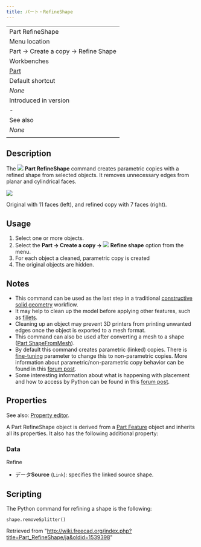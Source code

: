 ```yaml
---
title: パート・RefineShape
---
```

|  |
| --- |
| Part RefineShape |
| Menu location |
| Part → Create a copy → Refine Shape |
| Workbenches |
| [Part](/Part_Workbench "Part Workbench") |
| Default shortcut |
| *None* |
| Introduced in version |
| - |
| See also |
| *None* |
|  |

## Description

The ![](/images/Part_RefineShape.svg) **Part RefineShape** command creates parametric copies with a refined shape from selected objects. It removes unnecessary edges from planar and cylindrical faces.

![](/images/PartRefineShape_it.png)

Original with 11 faces (left), and refined copy with 7 faces (right).

## Usage

1. Select one or more objects.
2. Select the **Part → Create a copy → ![](/images/Part_RefineShape.svg) Refine shape** option from the menu.
3. For each object a cleaned, parametric copy is created
4. The original objects are hidden.

## Notes

* This command can be used as the last step in a traditional [constructive solid geometry](/Constructive_solid_geometry "Constructive solid geometry") workflow.
* It may help to clean up the model before applying other features, such as [fillets](/Part_Fillet "Part Fillet").
* Cleaning up an object may prevent 3D printers from printing unwanted edges once the object is exported to a mesh format.
* This command can also be used after converting a mesh to a shape ([Part ShapeFromMesh](/Part_ShapeFromMesh "Part ShapeFromMesh")).
* By default this command creates parametric (linked) copies. There is [fine-tuning](/Fine-tuning "Fine-tuning") parameter to change this to non-parametric copies. More information about parametric/non-parametric copy behavior can be found in this [forum post](https://forum.freecad.org/viewtopic.php?t=42993).
* Some interesting information about what is happening with placement and how to access by Python can be found in this [forum post](https://forum.freecad.org/viewtopic.php?t=77568#p675456).

## Properties

See also: [Property editor](/Property_editor "Property editor").

A Part RefineShape object is derived from a [Part Feature](/Part_Feature "Part Feature") object and inherits all its properties. It also has the following additional property:

### Data

Refine

* データ**Source** (`Link`): specifies the linked source shape.

## Scripting

The Python command for refining a shape is the following:

```
shape.removeSplitter()

```

Retrieved from "<http://wiki.freecad.org/index.php?title=Part_RefineShape/ja&oldid=1539398>"